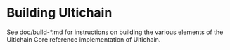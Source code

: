 Building Ultichain
=============

See doc/build-*.md for instructions on building the various
elements of the Ultichain Core reference implementation of Ultichain.
